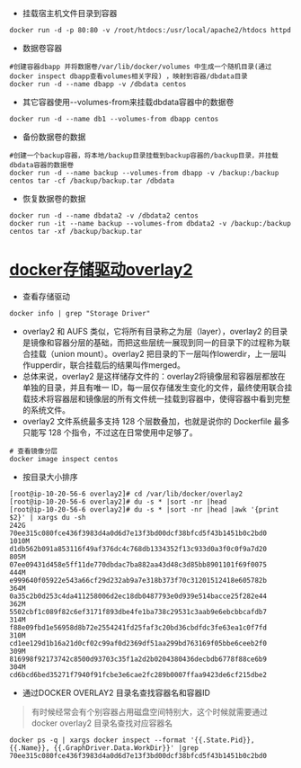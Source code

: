 * 挂载宿主机文件目录到容器
```
docker run -d -p 80:80 -v /root/htdocs:/usr/local/apache2/htdocs httpd
```

* 数据卷容器
```
#创建容器dbapp 并将数据卷/var/lib/docker/volumes 中生成一个随机目录(通过docker inspect dbapp查看volumes相关字段) ，映射到容器/dbdata目录 
docker run -d --name dbapp -v /dbdata centos
```

* 其它容器使用--volumes-from来挂载dbdata容器中的数据卷
```
docker run -d --name db1 --volumes-from dbapp centos
```

* 备份数据卷的数据
```
#创建一个backup容器，将本地/backup目录挂载到backup容器的/backup目录，并挂载dbdata容器的数据卷
docker run -d --name backup --volumes-from dbapp -v /backup:/backup centos tar -cf /backup/backup.tar /dbdata 
```

* 恢复数据卷的数据
```
docker run -d --name dbdata2 -v /dbdata2 centos
docker run -it --name backup --volumes-from dbdata2 -v /backup:/backup centos tar -xf /backup/backup.tar
```

# [docker存储驱动overlay2](https://blog.51cto.com/u_14301180/5354261)
* 查看存储驱动
```
docker info | grep "Storage Driver"
```

* overlay2 和 AUFS 类似，它将所有目录称之为层（layer），overlay2 的目录是镜像和容器分层的基础，而把这些层统一展现到同一的目录下的过程称为联合挂载（union mount）。overlay2 把目录的下一层叫作lowerdir，上一层叫作upperdir，联合挂载后的结果叫作merged。
* 总体来说，overlay2 是这样储存文件的：overlay2将镜像层和容器层都放在单独的目录，并且有唯一 ID，每一层仅存储发生变化的文件，最终使用联合挂载技术将容器层和镜像层的所有文件统一挂载到容器中，使得容器中看到完整的系统文件。
* overlay2 文件系统最多支持 128 个层数叠加，也就是说你的 Dockerfile 最多只能写 128 个指令，不过这在日常使用中足够了。
```
# 查看镜像分层
docker image inspect centos
```
* 按目录大小排序
```
[root@ip-10-20-56-6 overlay2]# cd /var/lib/docker/overlay2
[root@ip-10-20-56-6 overlay2]# du -s * |sort -nr |head
[root@ip-10-20-56-6 overlay2]# du -s * |sort -nr |head |awk '{print $2}' | xargs du -sh
242G	70ee315c080fce436f3983d4a0d6d7e13f3bd00dcf38bfcd5f43b1451b0c2bd0
1010M	d1db562b091a853116f49af376dc4c768db1334352f13c933d0a3f0c0f9a7d20
805M	07ee09431d458e5ff11de770dbdac7ba882aa43d48c3d85bb8901101f69f0075
444M	e999640f05922e543a66cf29d232ab9a7e318b373f70c31201512418e605782b
364M	0a35c2b0d253c4da411258006d2ec18db0487793e0d939e514bacce25f282e44
362M	5502cbf1c089f82c6ef3171f893dbe4fe1ba738c29531c3aab9e6ebcbbcafdb7
314M	f88e09fbd1e56958d8b72e2554241fd25faf3c20bd36cbdfdc3fe63ea1c0f7fd
310M	cd1ee129d1b16a21d0cf02c99af0d2369df51aa299bd763169f05bbe6ceeb2f0
309M	816998f92173742c8500d93703c35f1a2d2b0204380436decbdb6778f88ce6b9
304M	cd6bcd6bed35271f7940f91fcbe3e6cae2fc289b0007ffaa9423de6cf215dbe2
```
* 通过DOCKER OVERLAY2 目录名查找容器名和容器ID
>有时候经常会有个别容器占用磁盘空间特别大，这个时候就需要通过docker overlay2 目录名查找对应容器名
```
docker ps -q | xargs docker inspect --format '{{.State.Pid}}, {{.Name}}, {{.GraphDriver.Data.WorkDir}}' |grep 70ee315c080fce436f3983d4a0d6d7e13f3bd00dcf38bfcd5f43b1451b0c2bd0
```
